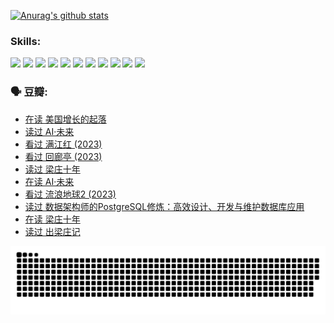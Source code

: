 
[![Anurag's github stats](https://github-readme-stats.vercel.app/api?username=w940853815)](https://github.com/anuraghazra/github-readme-stats)

### Skills:

<code><img height="32" src="https://cdn.jsdelivr.net/npm/simple-icons@v5/icons/python.svg"></code>
<code><img height="32" src="https://cdn.jsdelivr.net/npm/simple-icons@v5/icons/javascript.svg"></code>
<code><img height="32" src="https://cdn.jsdelivr.net/npm/simple-icons@v5/icons/django.svg"></code>
<code><img height="32" src="https://cdn.jsdelivr.net/npm/simple-icons@v5/icons/flask.svg"></code>
<code><img height="32" src="https://cdn.jsdelivr.net/npm/simple-icons@v5/icons/vuetify.svg"></code>
<code><img height="32" src="https://cdn.jsdelivr.net/npm/simple-icons@v5/icons/git.svg"></code>
<code><img height="32" src="https://cdn.jsdelivr.net/npm/simple-icons@v5/icons/docker.svg"></code>
<code><img height="32" src="https://cdn.jsdelivr.net/npm/simple-icons@v5/icons/postgresql.svg"></code>
<code><img height="32" src="https://cdn.jsdelivr.net/npm/simple-icons@v5/icons/elasticsearch.svg"></code>
<code><img height="32" src="https://cdn.jsdelivr.net/npm/simple-icons@v5/icons/macos.svg"></code>
<code><img height="32" src="https://cdn.jsdelivr.net/npm/simple-icons@v5/icons/linux.svg"></code>

### 🗣 豆瓣:

<!-- DOUBAN-ACTIVITIES:START -->
- [在读 美国增长的起落](https://www.douban.com/people/136069238/status/4220055912/?_i=83519324)
- [读过 AI·未来](https://www.douban.com/people/136069238/status/4220054171/?_i=83519324)
- [看过 满江红‎ (2023)](https://www.douban.com/people/136069238/status/4219146433/?_i=83519324)
- [看过 回廊亭‎ (2023)](https://www.douban.com/people/136069238/status/4215992758/?_i=83519324)
- [读过 梁庄十年](https://www.douban.com/people/136069238/status/4206664969/?_i=83519324)
- [在读 AI·未来](https://www.douban.com/people/136069238/status/4206653520/?_i=83519324)
- [看过 流浪地球2‎ (2023)](https://www.douban.com/people/136069238/status/4199558549/?_i=83519324)
- [读过 数据架构师的PostgreSQL修炼：高效设计、开发与维护数据库应用](https://www.douban.com/people/136069238/status/4199451104/?_i=83519324)
- [在读 梁庄十年](https://www.douban.com/people/136069238/status/4198822794/?_i=83519324)
- [读过 出梁庄记](https://www.douban.com/people/136069238/status/4198821001/?_i=83519324)
<!-- DOUBAN-ACTIVITIES:END -->


![Snake animation](https://raw.githubusercontent.com/w940853815/w940853815/output/github-contribution-grid-snake.svg)

<!--
**w940853815/w940853815** is a ✨ _special_ ✨ repository because its `README.md` (this file) appears on your GitHub profile.

Here are some ideas to get you started:

- 🔭 I’m currently working on ...
- 🌱 I’m currently learning ...
- 👯 I’m looking to collaborate on ...
- 🤔 I’m looking for help with ...
- 💬 Ask me about ...
- 📫 How to reach me: ...
- 😄 Pronouns: ...
- ⚡ Fun fact: ...
-->
